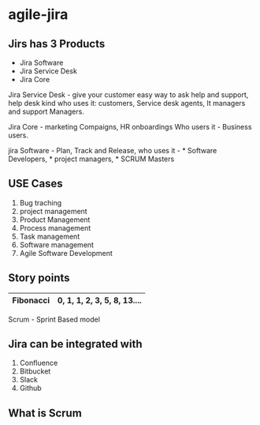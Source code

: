 # agile-jira


## Jirs has 3 Products
   * Jira Software
   * Jira Service Desk
   * Jira Core
   
Jira Service Desk - give your customer easy way to ask help and support, help desk kind
     who uses it: customers, Service desk agents, It managers and support Managers.

Jira Core - marketing Compaigns, HR onboardings
     Who users it - Business users.
     
     
jira Software - Plan, Track and Release,
  who uses it - 
     * Software Developers, 
     * project managers, 
     * SCRUM Masters

## USE Cases
1. Bug traching
2. project management
3. Product Management
4. Process management
5. Task management
6. Software management
7. Agile Software Development






## Story points
| Fibonacci| 0, 1, 1, 2, 3, 5, 8, 13....|
|---|---|
 

Scrum - Sprint Based model

## Jira can be integrated with
   1. Confluence
   2. Bitbucket
   3. Slack
   4. Github

## What is Scrum


